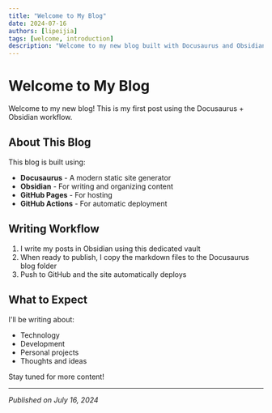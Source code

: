 ```yaml
---
title: "Welcome to My Blog"
date: 2024-07-16
authors: [lipeijia]
tags: [welcome, introduction]
description: "Welcome to my new blog built with Docusaurus and Obsidian"
---
```


# Welcome to My Blog

Welcome to my new blog! This is my first post using the Docusaurus + Obsidian workflow.

<!-- truncate -->

## About This Blog

This blog is built using:
- **Docusaurus** - A modern static site generator
- **Obsidian** - For writing and organizing content
- **GitHub Pages** - For hosting
- **GitHub Actions** - For automatic deployment

## Writing Workflow

1. I write my posts in Obsidian using this dedicated vault
2. When ready to publish, I copy the markdown files to the Docusaurus blog folder
3. Push to GitHub and the site automatically deploys

## What to Expect

I'll be writing about:
- Technology
- Development
- Personal projects
- Thoughts and ideas

Stay tuned for more content!

---

*Published on July 16, 2024*
